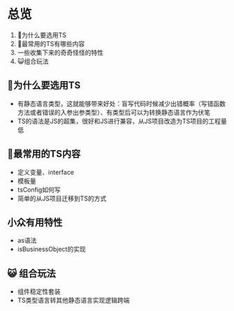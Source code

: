 # 总览
1. 🤔为什么要选用TS
2. 🍫最常用的TS有哪些内容
3. 一些收集下来的奇奇怪怪的特性
4. 😺组合玩法


## 🤔为什么要选用TS
- 有静态语言类型，这就能够带来好处：盲写代码时候减少出错概率（写错函数方法或者错误的入参出参类型）、有类型后可以为转换静态语言作为伏笔
- TS的语法是JS的超集，很好和JS进行兼容，从JS项目改造为TS项目的工程量低

## 🍫最常用的TS内容
- 定义变量、interface
- 模板量
- tsConfig如何写
- 简单的从JS项目迁移到TS的方式

## 小众有用特性
- as语法
- isBusinessObject的实现

## 😺 组合玩法
- 组件稳定性套装
- TS类型语言转其他静态语言实现逻辑跨端
